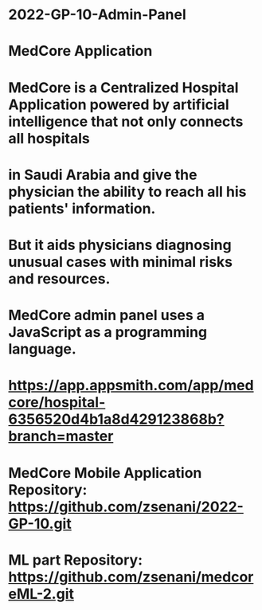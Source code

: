 # 2022-GP-10-Admin-Panel

# MedCore Application

# MedCore is a Centralized Hospital Application powered by artificial intelligence that not only connects all hospitals
# in Saudi Arabia and give the physician the ability to reach all his patients' information. 
# But it aids physicians diagnosing unusual cases with minimal risks and resources.

# MedCore admin panel uses a JavaScript as a programming language. 

# https://app.appsmith.com/app/medcore/hospital-6356520d4b1a8d429123868b?branch=master

# MedCore Mobile Application Repository: https://github.com/zsenani/2022-GP-10.git
# ML part Repository: https://github.com/zsenani/medcoreML-2.git

